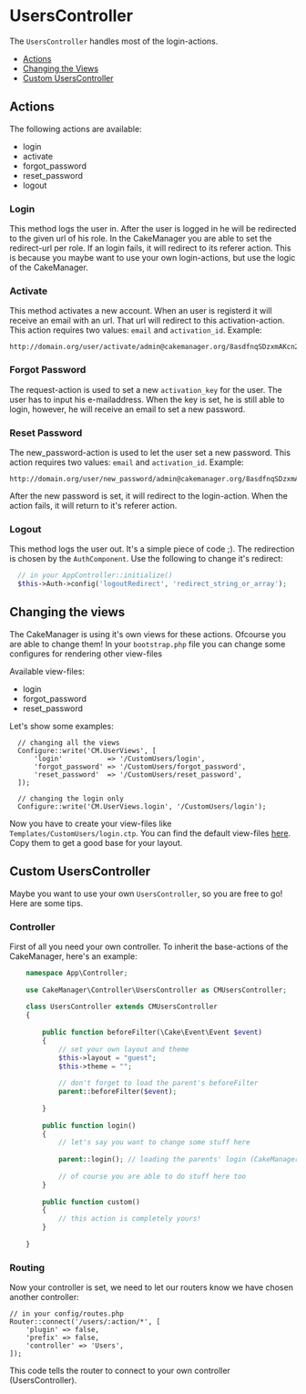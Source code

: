 UsersController
===============

The `UsersController` handles most of the login-actions. 

- [Actions](#actions)
- [Changing the Views](#changing-the-views)
- [Custom UsersController](#custom-userscontroller)


Actions
-------

The following actions are available:

- login
- activate
- forgot_password
- reset_password
- logout

### Login

This method logs the user in. After the user is logged in he will be redirected to the given url of his role. 
In the CakeManager you are able to set the redirect-url per role.
If an login fails, it will redirect to its referer action. 
This is because you maybe want to use your own login-actions, but use the logic of the CakeManager.

### Activate

This method activates a new account. When an user is registerd it will receive an email with an url. 
That url will redirect to this activation-action. This action requires two values: `email` and `activation_id`. Example:

```
http://domain.org/user/activate/admin@cakemanager.org/8asdfnqSDzxmAKcn237KJHf
```

### Forgot Password

The request-action is used to set a new `activation_key` for the user. The user has to input his e-mailaddress.
When the key is set, he is still able to login, however, he will receive an email to set a new password.

### Reset Password

The new_password-action is used to let the user set a new password. 
This action requires two values: `email` and `activation_id`. Example: 

```
http://domain.org/user/new_password/admin@cakemanager.org/8asdfnqSDzxmAKcn237KJHf
```

After the new password is set, it will redirect to the login-action. When the action fails, it will return to it's referer action.

### Logout

This method logs the user out. It's a simple piece of code ;). The redirection is chosen by the `AuthComponent`.
Use the following to change it's redirect:

```php
  // in your AppController::initialize()
  $this->Auth->config('logoutRedirect', 'redirect_string_or_array');
```

Changing the views
------------------

The CakeManager is using it's own views for these actions. Ofcourse you are able to change them!
In your `bootstrap.php` file you can change some configures for rendering other view-files

Available view-files:

- login
- forgot_password
- reset_password

Let's show some examples:

```
  // changing all the views
  Configure::write('CM.UserViews', [
      'login'           => '/CustomUsers/login',
      'forgot_password' => '/CustomUsers/forgot_password',
      'reset_password'  => '/CustomUsers/reset_password',
  ]);

  // changing the login only
  Configure::write('CM.UserViews.login', '/CustomUsers/login');

```

Now you have to create your view-files like `Templates/CustomUsers/login.ctp`. You can find the default view-files [here](https://github.com/cakemanager/cakephp-cakemanager/tree/master/src/Template/Users). Copy them to get a good base for your layout.

Custom UsersController
----------------------

Maybe you want to use your own `UsersController`, so you are free to go! Here are some tips.

### Controller

First of all you need your own controller. To inherit the base-actions of the CakeManager, here's an example:

```php
    namespace App\Controller;
  
    use CakeManager\Controller\UsersController as CMUsersController;
    
    class UsersController extends CMUsersController
    {
    
        public function beforeFilter(\Cake\Event\Event $event)
        {
            // set your own layout and theme
            $this->layout = "guest";
            $this->theme = "";
    
            // don't forget to load the parent's beforeFilter
            parent::beforeFilter($event);
    
        }
    
        public function login()
        {
            // let's say you want to change some stuff here
    
            parent::login(); // loading the parents' login (CakeManager)
            
            // of course you are able to do stuff here too
        }
    
        public function custom()
        {
            // this action is completely yours!
        }    
    
    }
```

### Routing

Now your controller is set, we need to let our routers know we have chosen another controller:

    // in your config/routes.php
    Router::connect('/users/:action/*', [
        'plugin' => false,
        'prefix' => false,
        'controller' => 'Users',
    ]);
    
This code tells the router to connect to your own controller (UsersController).



